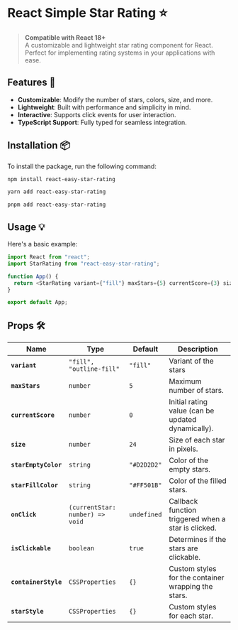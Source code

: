 # React Simple Star Rating ⭐️

> **Compatible with React 18+**  
> A customizable and lightweight star rating component for React. Perfect for implementing rating systems in your applications with ease.

## Features 🚀

- **Customizable**: Modify the number of stars, colors, size, and more.
- **Lightweight**: Built with performance and simplicity in mind.
- **Interactive**: Supports click events for user interaction.
- **TypeScript Support**: Fully typed for seamless integration.

## Installation 📦

To install the package, run the following command:

```bash
npm install react-easy-star-rating

yarn add react-easy-star-rating

pnpm add react-easy-star-rating
```

## Usage 💡

Here's a basic example:

```ts
import React from "react";
import StarRating from "react-easy-star-rating";

function App() {
  return <StarRating variant={"fill"} maxStars={5} currentScore={3} size={30} onClick={(rating) => console.log(`Rated: ${rating}`)} />;
}

export default App;
```

## Props 🛠️

| Name                 | Type                            | Default     | Description                                         |
| -------------------- | ------------------------------- | ----------- | --------------------------------------------------- |
| **`variant`**        | `"fill", "outline-fill"`        | `"fill"`    | Variant of the stars                                |
| **`maxStars`**       | `number`                        | `5`         | Maximum number of stars.                            |
| **`currentScore`**   | `number`                        | `0`         | Initial rating value (can be updated dynamically).  |
| **`size`**           | `number`                        | `24`        | Size of each star in pixels.                        |
| **`starEmptyColor`** | `string`                        | `"#D2D2D2"` | Color of the empty stars.                           |
| **`starFillColor`**  | `string`                        | `"#FF501B"` | Color of the filled stars.                          |
| **`onClick`**        | `(currentStar: number) => void` | `undefined` | Callback function triggered when a star is clicked. |
| **`isClickable`**    | `boolean`                       | `true`      | Determines if the stars are clickable.              |
| **`containerStyle`** | `CSSProperties`                 | `{}`        | Custom styles for the container wrapping the stars. |
| **`starStyle`**      | `CSSProperties`                 | `{}`        | Custom styles for each star.                        |
